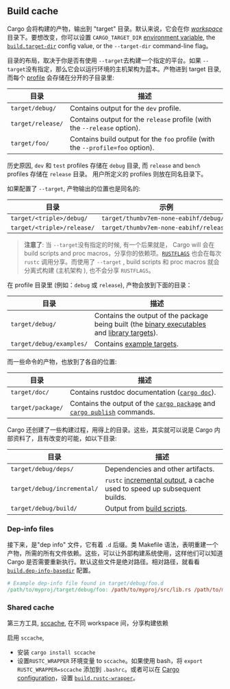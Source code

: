 ## Build cache

Cargo 会将构建的产物，输出到 "target" 目录。默认来说，它会在你
[_workspace_][def-workspace]目录下。要想改变，你可以设置
`CARGO_TARGET_DIR` [environment variable], the [`build.target-dir`] config
value, or the `--target-dir` command-line flag。

目录的布局，取决于你是否有使用 `--target`去构建一个指定的平台。如果 `--target`没有指定，那么它会以运行环境的主机架构为蓝本。产物进到 target 目录, 而每个 [profile] 会存储在分开的子目录里:

| 目录                                                     | 描述                                                                           |
| -------------------------------------------------------- | ------------------------------------------------------------------------------ |
| <code style="white-space: nowrap">target/debug/</code>   | Contains output for the `dev` profile.                                         |
| <code style="white-space: nowrap">target/release/</code> | Contains output for the `release` profile (with the `--release` option).       |
| <code style="white-space: nowrap">target/foo/</code>     | Contains build output for the `foo` profile (with the `--profile=foo` option). |

历史原因, `dev` 和 `test` profiles 存储在
`debug` 目录, 而 `release` and `bench` profiles 存储在
`release` 目录。 用户所定义的 profiles 则放在同名目录下。

如果配置了 `--target`, 产物输出的位置也是同名的:

| 目录                                                                    | 示例                                                                           |
| ----------------------------------------------------------------------- | ------------------------------------------------------------------------------ |
| <code style="white-space: nowrap">target/&lt;triple&gt;/debug/</code>   | <code style="white-space: nowrap">target/thumbv7em-none-eabihf/debug/</code>   |
| <code style="white-space: nowrap">target/&lt;triple&gt;/release/</code> | <code style="white-space: nowrap">target/thumbv7em-none-eabihf/release/</code> |

> **注意了**: 当 `--target`没有指定的时候, 有一个后果就是， Cargo will
> 会在 build scripts and proc macros，分享你的依赖项。[`RUSTFLAGS`]
> 也会在每次 `rustc` 调用分享。而使用了 `--target` ,
> build scripts 和 proc macros 就会分离式构建 (主机架构
> ), 也不会分享 `RUSTFLAGS`。

在 profile 目录里 (例如：`debug` 或 `release`), 产物会放到下面的目录：

| 目录                                                            | 描述                                                                                             |
| --------------------------------------------------------------- | ------------------------------------------------------------------------------------------------ |
| <code style="white-space: nowrap">target/debug/</code>          | Contains the output of the package being built (the [binary executables] and [library targets]). |
| <code style="white-space: nowrap">target/debug/examples/</code> | Contains [example targets].                                                                      |

而一些命令的产物，也放到了各自的位置:

| 目录                                                     | 描述                                                                         |
| -------------------------------------------------------- | ---------------------------------------------------------------------------- |
| <code style="white-space: nowrap">target/doc/</code>     | Contains rustdoc documentation ([`cargo doc`]).                              |
| <code style="white-space: nowrap">target/package/</code> | Contains the output of the [`cargo package`] and [`cargo publish`] commands. |

Cargo 还创建了一些构建过程，用得上的目录。这些，其实就可以说是 Cargo 内部资料了，且有改变的可能，如以下目录:

| 目录                                                               | 描述                                                                      |
| ------------------------------------------------------------------ | ------------------------------------------------------------------------- |
| <code style="white-space: nowrap">target/debug/deps/</code>        | Dependencies and other artifacts.                                         |
| <code style="white-space: nowrap">target/debug/incremental/</code> | `rustc` [incremental output], a cache used to speed up subsequent builds. |
| <code style="white-space: nowrap">target/debug/build/</code>       | Output from [build scripts].                                              |

### Dep-info files

接下来，是"dep info" 文件，它有着 `.d`
后缀。类 Makefile 语法，表明重建一个产物，所需的所有文件依赖。这些，可以让外部构建系统使用，这样他们可以知道 Cargo 是否需要重新执行。默认这些文件是绝对路径。相对路径，就看看
[`build.dep-info-basedir`] 配置。

```Makefile
# Example dep-info file found in target/debug/foo.d
/path/to/myproj/target/debug/foo: /path/to/myproj/src/lib.rs /path/to/myproj/src/main.rs
```

### Shared cache

第三方工具, [sccache], 在不同 workspace 间，分享构建依赖

启用 `sccache`,

- 安装 `cargo install sccache`
- 设置`RUSTC_WRAPPER` 环境变量 to `sccache`。如果使用 bash，将 `export RUSTC_WRAPPER=sccache` 添加到
  `.bashrc`。或者可以在 [Cargo
  configuration][config]，设置 [`build.rustc-wrapper`]。

[`rustflags`]: ../reference/config.md#buildrustflags
[`build.dep-info-basedir`]: ../reference/config.md#builddep-info-basedir
[`build.rustc-wrapper`]: ../reference/config.md#buildrustc-wrapper
[`build.target-dir`]: ../reference/config.md#buildtarget-dir
[`cargo doc`]: ../commands/cargo-doc.md
[`cargo package`]: ../commands/cargo-package.md
[`cargo publish`]: ../commands/cargo-publish.md
[build scripts]: ../reference/build-scripts.md
[config]: ../reference/config.md
[def-workspace]: ../appendix/glossary.md#workspace '"workspace" (glossary entry)'
[environment variable]: ../reference/environment-variables.md
[incremental output]: ../reference/profiles.md#incremental
[sccache]: https://github.com/mozilla/sccache
[profile]: ../reference/profiles.md
[binary executables]: ../reference/cargo-targets.md#binaries
[library targets]: ../reference/cargo-targets.md#library
[example targets]: ../reference/cargo-targets.md#examples
